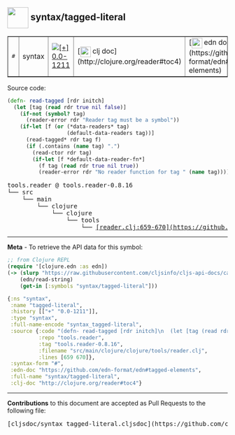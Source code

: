 ## <img width="48px" valign="middle" src="http://i.imgur.com/Hi20huC.png"> syntax/tagged-literal

 <table border="1">
<tr>
<td><samp>#</samp></td>
<td>syntax</td>
<td><a href="https://github.com/cljsinfo/cljs-api-docs/tree/0.0-1211"><img valign="middle" alt="[+] 0.0-1211" src="https://img.shields.io/badge/+-0.0--1211-lightgrey.svg"></a> </td>
<td>
[<img height="24px" valign="middle" src="http://i.imgur.com/1GjPKvB.png"> clj doc](http://clojure.org/reader#toc4)
</td>
<td>
[<img height="24px" valign="middle" src="http://i.imgur.com/I8uNXHv.png"> edn doc](https://github.com/edn-format/edn#tagged-elements)
</td>
</tr>
</table>






Source code:

```clj
(defn- read-tagged [rdr initch]
  (let [tag (read rdr true nil false)]
    (if-not (symbol? tag)
      (reader-error rdr "Reader tag must be a symbol"))
    (if-let [f (or (*data-readers* tag)
                   (default-data-readers tag))]
      (read-tagged* rdr tag f)
      (if (.contains (name tag) ".")
        (read-ctor rdr tag)
        (if-let [f *default-data-reader-fn*]
          (f tag (read rdr true nil true))
          (reader-error rdr "No reader function for tag " (name tag)))))))
```

 <pre>
tools.reader @ tools.reader-0.8.16
└── src
    └── main
        └── clojure
            └── clojure
                └── tools
                    └── <ins>[reader.clj:659-670](https://github.com/clojure/tools.reader/blob/tools.reader-0.8.16/src/main/clojure/clojure/tools/reader.clj#L659-L670)</ins>
</pre>


---

__Meta__ - To retrieve the API data for this symbol:

```clj
;; from Clojure REPL
(require '[clojure.edn :as edn])
(-> (slurp "https://raw.githubusercontent.com/cljsinfo/cljs-api-docs/catalog/cljs-api.edn")
    (edn/read-string)
    (get-in [:symbols "syntax/tagged-literal"]))
```

```clj
{:ns "syntax",
 :name "tagged-literal",
 :history [["+" "0.0-1211"]],
 :type "syntax",
 :full-name-encode "syntax_tagged-literal",
 :source {:code "(defn- read-tagged [rdr initch]\n  (let [tag (read rdr true nil false)]\n    (if-not (symbol? tag)\n      (reader-error rdr \"Reader tag must be a symbol\"))\n    (if-let [f (or (*data-readers* tag)\n                   (default-data-readers tag))]\n      (read-tagged* rdr tag f)\n      (if (.contains (name tag) \".\")\n        (read-ctor rdr tag)\n        (if-let [f *default-data-reader-fn*]\n          (f tag (read rdr true nil true))\n          (reader-error rdr \"No reader function for tag \" (name tag)))))))",
          :repo "tools.reader",
          :tag "tools.reader-0.8.16",
          :filename "src/main/clojure/clojure/tools/reader.clj",
          :lines [659 670]},
 :syntax-form "#",
 :edn-doc "https://github.com/edn-format/edn#tagged-elements",
 :full-name "syntax/tagged-literal",
 :clj-doc "http://clojure.org/reader#toc4"}

```

---

__Contributions__ to this document are accepted as Pull Requests to the following file:

 <pre>
[cljsdoc/syntax_tagged-literal.cljsdoc](https://github.com/cljsinfo/cljs-api-docs/blob/master/cljsdoc/syntax_tagged-literal.cljsdoc)
</pre>

